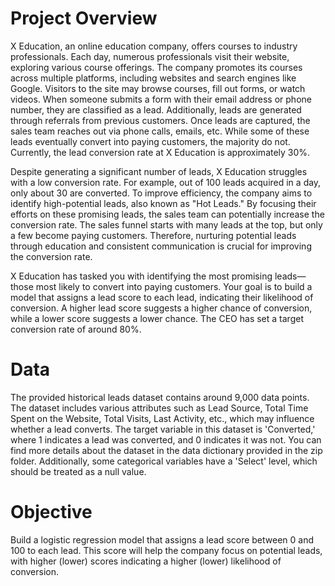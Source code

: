 # Project Overview

X Education, an online education company, offers courses to industry professionals. Each day, numerous professionals visit their website, exploring various course offerings. The company promotes its courses across multiple platforms, including websites and search engines like Google. Visitors to the site may browse courses, fill out forms, or watch videos. When someone submits a form with their email address or phone number, they are classified as a lead. Additionally, leads are generated through referrals from previous customers. Once leads are captured, the sales team reaches out via phone calls, emails, etc. While some of these leads eventually convert into paying customers, the majority do not. Currently, the lead conversion rate at X Education is approximately 30%.

Despite generating a significant number of leads, X Education struggles with a low conversion rate. For example, out of 100 leads acquired in a day, only about 30 are converted. To improve efficiency, the company aims to identify high-potential leads, also known as "Hot Leads." By focusing their efforts on these promising leads, the sales team can potentially increase the conversion rate. The sales funnel starts with many leads at the top, but only a few become paying customers. Therefore, nurturing potential leads through education and consistent communication is crucial for improving the conversion rate.

X Education has tasked you with identifying the most promising leads—those most likely to convert into paying customers. Your goal is to build a model that assigns a lead score to each lead, indicating their likelihood of conversion. A higher lead score suggests a higher chance of conversion, while a lower score suggests a lower chance. The CEO has set a target conversion rate of around 80%.

# Data

The provided historical leads dataset contains around 9,000 data points. The dataset includes various attributes such as Lead Source, Total Time Spent on the Website, Total Visits, Last Activity, etc., which may influence whether a lead converts. The target variable in this dataset is 'Converted,' where 1 indicates a lead was converted, and 0 indicates it was not. You can find more details about the dataset in the data dictionary provided in the zip folder. Additionally, some categorical variables have a 'Select' level, which should be treated as a null value.

# Objective 
Build a logistic regression model that assigns a lead score between 0 and 100 to each lead. This score will help the company focus on potential leads, with higher (lower) scores indicating a higher (lower) likelihood of conversion.
